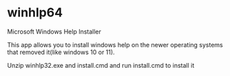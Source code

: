 # winhlp64
Microsoft Windows Help Installer

This app allows you to install windows help on the newer operating systems
that removed it(like windows 10 or 11).

Unzip winhlp32.exe and install.cmd and run install.cmd to install it
